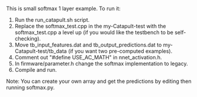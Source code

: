 This is small softmax 1 layer example. To run it:
1. Run the run_catapult.sh script.
2. Replace the softmax_test.cpp in the my-Catapult-test with the softmax_test.cpp a level up (if you would like the testbench to be self-checking).
3. Move tb_input_features.dat and tb_output_predictions.dat to my-Catapult-test/tb_data (if you want two pre-computed examples).
4. Comment out "#define USE_AC_MATH" in nnet_activation.h.
5. In firmware/parameter.h change the softmax implementation to legacy.
6. Compile and run.

Note: You can create your own array and get the predictions by editing then running softmax.py. 
